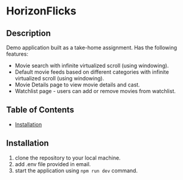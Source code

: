# HorizonFlicks

## Description

Demo application built as a take-home assignment. Has the following features:

- Movie search with infinite virtualized scroll (using windowing).
- Default movie feeds based on different categories with infinite virtualized scroll (using windowing).
- Movie Details page to view movie details and cast.
- Watchlist page - users can add or remove movies from watchlist.

## Table of Contents

- [Installation](#installation)

## Installation

1. clone the repository to your local machine.
2. add .env file provided in email.
3. start the application using `npm run dev` command.
